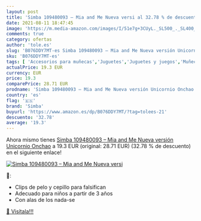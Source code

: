 ```yaml
---
layout: post
title: 'Simba 109480093 – Mia and Me Nueva versi al 32.78 % de descuento'
date: 2021-08-11 18:47:45
image: 'https://m.media-amazon.com/images/I/51e7g+3CUyL._SL500_._SL400_.jpg'
comments: true
category: ofertas
author: 'tole.es'
slug: 'B076DDY7MT-es Simba 109480093 – Mia and Me Nueva versión Unicornio Onchao'
sku: 'B076DDY7MT-es'
tags: [ 'Accesorios para muñecas','Juguetes','Juguetes y juegos','Muñecas y accesorios','simba', ]
actualPrice: 19.3 EUR
currency: EUR
price: 19.3
comparePrice: 28.71 EUR
prodname: 'Simba 109480093 – Mia and Me Nueva versión Unicornio Onchao'
country: 'es'
flag: '🇪🇸'
brand: 'Simba'
buyurl: 'https://www.amazon.es/dp/B076DDY7MT/?tag=tolees-21'
descuento: '32.78'
average: '19.3'
---
```


Ahora mismo tienes [Simba 109480093 – Mia and Me Nueva versión Unicornio Onchao](https://www.amazon.es/dp/B076DDY7MT/?tag=tolees-21) a 19.3 EUR (original: 28.71 EUR) (32.78 %  de descuento) en el siguiente enlace!

[![Simba 109480093 – Mia and Me Nueva versi](https://m.media-amazon.com/images/I/51e7g+3CUyL._SL500_._SL400_.jpg)](https://www.amazon.es/dp/B076DDY7MT/?tag=tolees-21)

🔎:

- Clips de pelo y cepillo para falsifican
- Adecuado para niños a partir de 3 años
- Con alas de los nada-se

[🛒 Visítala!!!](https://www.amazon.es/dp/B076DDY7MT/?tag=tolees-21)
